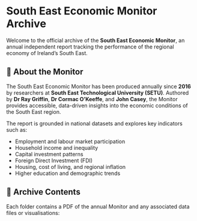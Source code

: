 # South East Economic Monitor Archive

Welcome to the official archive of the **South East Economic Monitor**, an annual independent report tracking the performance of the regional economy of Ireland’s South East.

## 📘 About the Monitor

The South East Economic Monitor has been produced annually since **2016** by researchers at **South East Technological University (SETU)**. Authored by **Dr Ray Griffin**, **Dr Cormac O’Keeffe**, and **John Casey**, the Monitor provides accessible, data-driven insights into the economic conditions of the South East region.

The report is grounded in national datasets and explores key indicators such as:

- Employment and labour market participation  
- Household income and inequality  
- Capital investment patterns  
- Foreign Direct Investment (FDI)  
- Housing, cost of living, and regional inflation  
- Higher education and demographic trends  

## 📂 Archive Contents

Each folder contains a PDF of the annual Monitor and any associated data files or visualisations:
